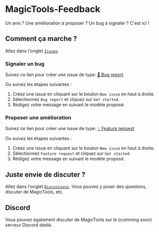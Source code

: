 # MagicTools-Feedback

Un avis ? Une amélioration à proposer ? Un bug à signaler ? C'est ici !

## Comment ça marche ?

Allez dans l'onglet [`Issues`](https://github.com/Horsty80/MagicTools-Feedback/issues).

### Signaler un bug

Suivez ce lien pour créer une issue de type: [🐛 Bug report](https://github.com/Horsty80/MagicTools-Feedback/issues/new?assignees=&labels=&projects=&template=bug_report.md&title=)

Ou suivez les étapes suivantes :
1. Créez une issue en cliquant sur le bouton `New issue` en haut à droite.
2. Sélectionnez `Bug report` et cliquez sur `Get started`.
3. Rédigez votre message en suivant le modèle proposé.

### Proposer une amélioration

Suivez ce lien pour créer une issue de type: [💡 Feature request](https://github.com/Horsty80/MagicTools-Feedback/issues/new?assignees=&labels=&projects=&template=feature_request.md&title=)

Ou suivez les étapes suivantes :
1. Créez une issue en cliquant sur le bouton `New issue` en haut à droite.
2. Sélectionnez `Feature request` et cliquez sur `Get started`.
3. Rédigez votre message en suivant le modèle proposé.

## Juste envie de discuter ?

Allez dans l'onglet [`Discussions`](https://github.com/Horsty80/MagicTools-Feedback/discussions). Vous pouvez y poser des questions, discuter de MagicTools, etc.

## Discord

Vous pouvez également discuter de MagicTools sur le (comming soon) serveur Discord dédié.